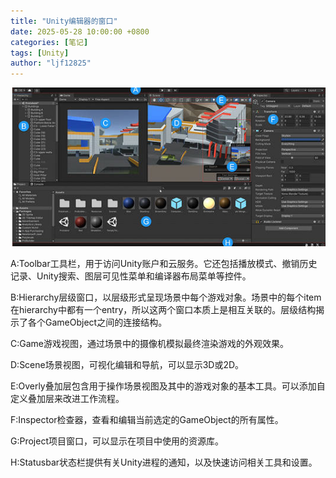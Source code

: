 ```yaml
---
title: "Unity编辑器的窗口"
date: 2025-05-28 10:00:00 +0800
categories: [笔记]
tags: [Unity]
author: "ljf12825"
---
```

![Unity编辑器窗口](/assets/images/UnityEditorWindow.jpg)

A:Toolbar工具栏，用于访问Unity账户和云服务。它还包括播放模式、撤销历史记录、Unity搜索、图层可见性菜单和编译器布局菜单等控件。

B:Hierarchy层级窗口，以层级形式呈现场景中每个游戏对象。场景中的每个item在hierarchy中都有一个entry，所以这两个窗口本质上是相互关联的。层级结构揭示了各个GameObject之间的连接结构。

C:Game游戏视图，通过场景中的摄像机模拟最终渲染游戏的外观效果。

D:Scene场景视图，可视化编辑和导航，可以显示3D或2D。

E:Overly叠加层包含用于操作场景视图及其中的游戏对象的基本工具。可以添加自定义叠加层来改进工作流程。

F:Inspector检查器，查看和编辑当前选定的GameObject的所有属性。

G:Project项目窗口，可以显示在项目中使用的资源库。

H:Statusbar状态栏提供有关Unity进程的通知，以及快速访问相关工具和设置。